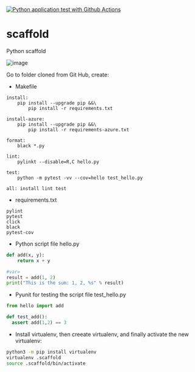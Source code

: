 [![Python application test with Github Actions](https://github.com/son-n-pham/scaffold/actions/workflows/pythonapp.yml/badge.svg)](https://github.com/son-n-pham/scaffold/actions/workflows/pythonapp.yml)

# scaffold
Python scaffold

![image](https://user-images.githubusercontent.com/79841341/181009154-ad33bd80-3a6b-4248-b675-bf194cc20d0f.png)

Go to folder cloned from Git Hub, create:
- Makefile

```
install:
	pip install --upgrade pip &&\
		pip install -r requirements.txt
		
install-azure:
	pip install --upgrade pip &&\
		pip install -r requirements-azure.txt
		
format:
	black *.py
	
lint:
	pylinkt --disable=R,C hello.py
	
test:
	python -m pytest -vv --cov=hello test_hello.py
	
all: install lint test
```

- requirements.txt

```
pylint
pytest
click
black
pytest-cov
```

- Python script file hello.py

```python
def add(x, y):
    return x + y

#var=
result = add(1, 2)
print("This is the sum: 1, 2, %s" % result)
```

- Pyunit for testing the script file test_hello.py
```python
from hello import add

def test_add():
  assert add(1,2) == 3
```

- Install virtualenv, then creeate virtualenv, and finally activate the new virtualenv:

```bash
python3 -m pip install virtualenv
virtualenv .scaffold
source .scaffold/bin/activate
```

